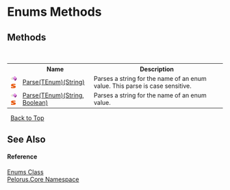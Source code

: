# Enums Methods
 


## Methods
&nbsp;<table><tr><th></th><th>Name</th><th>Description</th></tr><tr><td>![Public method](media/pubmethod.gif "Public method")![Static member](media/static.gif "Static member")</td><td><a href="5499A03D">Parse(TEnum)(String)</a></td><td>
Parses a string for the name of an enum value. This parse is case sensitive.</td></tr><tr><td>![Public method](media/pubmethod.gif "Public method")![Static member](media/static.gif "Static member")</td><td><a href="2CCFD3AA">Parse(TEnum)(String, Boolean)</a></td><td>
Parses a string for the name of an enum value.</td></tr></table>&nbsp;
<a href="#enums-methods">Back to Top</a>

## See Also


#### Reference
<a href="6ECBE43B">Enums Class</a><br /><a href="CB7C5302">Pelorus.Core Namespace</a><br />